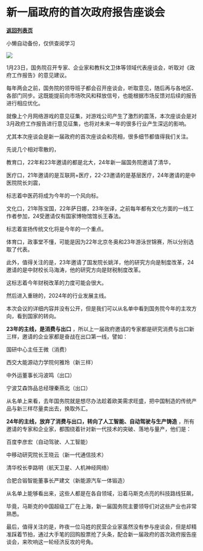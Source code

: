 # 新一届政府的首次政府报告座谈会

[**返回列表页**](/gzh/政事堂2019)

小懒自动备份，仅供查阅学习

![](https://mmbiz.qpic.cn/mmbiz_png/rxhS23yu8cPJutsnFpuxia5YficyjicSBUg8SzXfPkoBqQeow2sBk67p0oiauzV1USV7WR8A2XutJ5kR3wqCUNg5oA/640?wx_fmt=png&from;=appmsg)

1月23日，国务院召开专家、企业家和教科文卫体等领域代表座谈会，听取对《政府工作报告》的意见建议。  

每年两会之前，国务院的领导班子都会召开座谈会，听取意见，随后再与各地区、各部门同步。这既能提前向市场吹风和释放信号，也能根据市场反馈对后续的报告进行相应优化。

就像上个月网络游戏的意见征集，对游戏公司产生了激烈的震荡，本次座谈会是对3月政府工作报告进行意见征集，也将对未来一年的很多行业产生深远的影响。

尤其本次座谈会是新一届政府的首次座谈会和亮相，很多细节都值得我们关注。

先说几个相对零散的，

教育口，22年和23年邀请的都是北大，24年新一届国务院邀请了清华，

医疗口，21年邀请的是互联网+医疗，22-23邀请的是基层医疗，24年邀请的是中医院院长刘震，

标志着中医药将成为今年的一个风向标。

文化口，21年陈宝国，22年萨日娜，23年张译，之前每年都有文化方面的一线工作者参加，24受邀请仅有国家博物馆馆长王春法。

标志着宣扬传统文化将是今年的一个重点。

体育口，政事堂不懂，可能是因为22年北京冬奥和23年游泳世锦赛，所以分别选取了代表。

此外，值得关注的是，23年邀请了国发院长姚洋，他的研究方向是制度改革，24邀请的是中财校长马海涛，他的研究方向是财税制度改革。

这标志着今年财税改革的力度可能会很大。

然后进入重磅的，2024年的行业发展主线。‍

本次会议的详细内容并没有公开，但是我们可以从名单中看到国务院今年的主攻方向，看到国家的转向。

 **23年的主线，是消费与出口** ，所以上一届政府邀请的专家都是研究消费与出口新三样，邀请的企业家都是奋战在出口第一线，譬如：

国研中心主任王微（消费）

西交大能源动力学院何雅玲（新三样）

中外运董事长冯波鸣（出口）

宁波艾森饰品总经理秦燕北（出口）

从名单上来看，去年国务院就是想尽办法趁着欧美需求旺盛，把中国制造的传统产品与新三样尽量卖出去，换取外汇。

 **24年的主线，放弃了消费与出口，转向了人工智能、自动驾驶与生产铸造** ，所有邀请的专家和企业家，都围绕着针对新一代技术的突破、落地与量产，他们是：

百度李彦宏（自动驾驶、人工智能）

中移动研究院长王晓云（新一代通信技术）

清华校长李路明（航天卫星、人机神经网络）

合肥合锻智能董事长严建文（新能源汽车一体锻造）

从名单上能够看出来，这些人都是在各自领域，沿着马斯克点亮的科技路线狂飙，

毕竟，马斯克的中国超级工厂在上海，新一届国务院主要领导们对这些产业也非常熟悉。

最后，值得关注的是，昨夜一位马姓的民营企业家虽然没有参与座谈会，但是却精准踩着节拍，通过大手笔的回购股票抢了头条，配合新一届政府的首次政府报告座谈会，来吹响这一轮经济反攻的号角。

